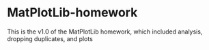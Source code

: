 # MatPlotLib-homework

This is the v1.0 of the MatPlotLib homework, which included analysis, dropping duplicates, and plots
